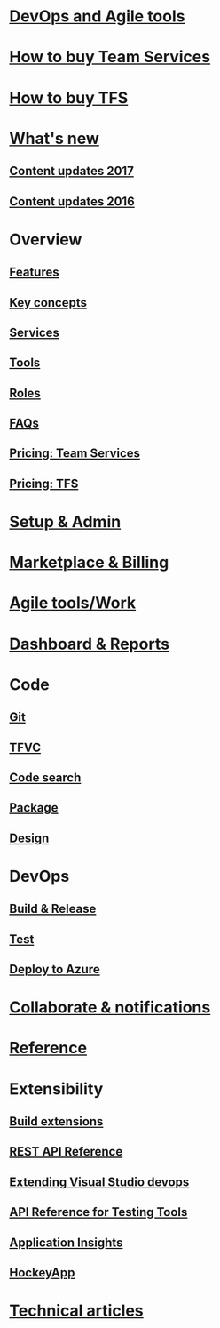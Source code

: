 # [DevOps and Agile tools](devops-alm-overview.md)
# [How to buy Team Services](/setup-admin/team-services/buy-basic-access-add-team-services-users.md)  
# [How to buy TFS](https://www.visualstudio.com/team-services/tfs-pricing/)
# [What's new](whats-new.md)  
## [Content updates 2017](content-updates/updates-2017.md)  
## [Content updates 2016](content-updates/updates-2016.md)   
# Overview
## [Features](alm-devops-features.md)
## [Key concepts](concepts.md)
## [Services](services.md)
## [Tools](tools.md)
## [Roles](roles.md)  
## [FAQs](faqs.md)
## [Pricing: Team Services](https://www.visualstudio.com/team-services/pricing/)
## [Pricing: TFS](https://www.visualstudio.com/team-services/tfs-pricing/)
# [Setup & Admin](./setup-admin/get-started.md)  



# [Marketplace & Billing](marketplace/overview.md)



# [Agile tools/Work](work/overview.md)
# [Dashboard & Reports](report/overview.md)
# Code
## [Git](git/overview.md)
## [TFVC](tfvc/overview.md)
## [Code search](search/overview.md)
## [Package](package/overview.md)
## [Design](https://msdn.microsoft.com/library/57b85fsc.aspx)

# DevOps
## [Build & Release](build/overview.md)
## [Test](test/overview.md)
## [Deploy to Azure](build/apps/index#deploy-to-azure.md)
# [Collaborate & notifications](collaborate/overview.md)  

# [Reference](reference/overview.md)
# Extensibility
## [Build extensions](integrate/extensions/overview#extensions.md)
## [REST API Reference](integrate/api/overview.md)
## [Extending Visual Studio devops](https://msdn.microsoft.com/library/dd470570.aspx)
## [API Reference for Testing Tools](https://msdn.microsoft.com/library/dd465178.aspx)
## [Application Insights](https://azure.microsoft.com/documentation/services/application-insights)
## [HockeyApp](marketplace/get-hockeyapp.md)

# [Technical articles](http://visualstudio.com/articles/overview.md)


